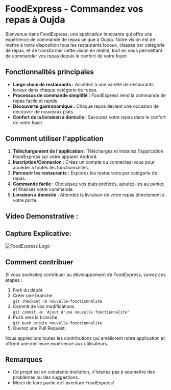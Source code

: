 # FoodExpress - Commandez vos repas à Oujda

Bienvenue dans FoodExpress, une application innovante qui offre une expérience de commande de repas unique à Oujda. Notre vision est de mettre à votre disposition tous les restaurants locaux, classés par catégorie de repas, et de transformer cette vision en réalité, tout en vous permettant de commander vos repas depuis le confort de votre foyer.

## Fonctionnalités principales

- **Large choix de restaurants :** Accédez à une variété de restaurants locaux dans chaque catégorie de repas.
- **Processus de commande simplifié :** FoodExpress rend la commande de repas facile et rapide.
- **Découverte gastronomique :** Chaque repas devient une occasion de découvrir de nouveaux plats.
- **Confort de la livraison à domicile :** Savourez votre repas dans le confort de votre foyer.

## Comment utiliser l'application

1. **Téléchargement de l'application :** Téléchargez et installez l'application FoodExpress sur votre appareil Android.
2. **Inscription/Connexion :** Créez un compte ou connectez-vous pour accéder à toutes les fonctionnalités.
3. **Parcourir les restaurants :** Explorez les restaurants par catégorie de repas.
4. **Commande facile :** Choisissez vos plats préférés, ajoutez-les au panier, et finalisez votre commande.
5. **Livraison à domicile :** Attendez la livraison de votre repas directement à votre porte.

## Video Demonstrative :



## Capture Explicative:
![FoodExpress Logo](lien_vers_votre_image)


## Comment contribuer

Si vous souhaitez contribuer au développement de FoodExpress, suivez ces étapes :

1. Fork du dépôt.<br>
2. Créer une branche<br>
  `git checkout -b nouvelle-fonctionnalite`<br>
3. Commit de vos modifications<br>
   `git commit -m 'Ajout d'une nouvelle fonctionnalité'`<br>
4. Push vers la branche<br>
    `git push origin nouvelle-fonctionnalite`<br>
5. Ouvrez une Pull Request.<br>

Nous apprécions toutes les contributions qui améliorent notre application et offrent une meilleure expérience aux utilisateurs.

## Remarques

- Ce projet est en constante évolution, n'hésitez pas à soumettre des problèmes ou des suggestions.
- Merci de faire partie de l'aventure FoodExpress!


